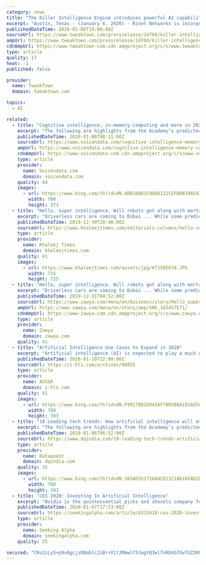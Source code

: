 ```yaml
---
category: news
title: "The Killer Intelligence Engine introduces powerful AI capabilities to deliver the strongest Wi-Fi connections."
excerpt: "Austin, Texas - (January 6, 2020) - Rivet Networks is incorporating artificial intelligence (AI) into its Killer Intelligence Engine to help customers establish and maintain stronger and faster wireless connections. Online experiences are often defined by the quality of the Wi-Fi connection, which can be challenging because unlike CPU or ..."
publishedDateTime: 2020-01-06T19:00:00Z
sourceUrl: https://www.tweaktown.com/pressrelease/14769/killer-intelligence-engine-introduces-powerful-ai-capabilities-deliver-strongest-wi-fi-connections/index.html
ampUrl: https://www.tweaktown.com/pressrelease/14769/killer-intelligence-engine-introduces-powerful-ai-capabilities-deliver-strongest-wi-fi-connections/amp.html
cdnAmpUrl: https://www-tweaktown-com.cdn.ampproject.org/c/s/www.tweaktown.com/pressrelease/14769/killer-intelligence-engine-introduces-powerful-ai-capabilities-deliver-strongest-wi-fi-connections/amp.html
type: article
quality: 17
heat: -1
published: false

provider:
  name: TweakTown
  domain: tweaktown.com

topics:
  - AI

related:
  - title: "Cognitive intelligence, in-memory-computing and more in 2020"
    excerpt: "The following are highlights from the Academy’s predicted top 10 trends in the tech community for this year: Artificial intelligence evolves from perceptual intelligence to cognitive intelligence Artificial intelligence has reached or surpassed humans in the areas of perceptual intelligence such as speech to text, natural language processing ..."
    publishedDateTime: 2020-01-06T08:11:00Z
    sourceUrl: https://www.voicendata.com/cognitive-intelligence-memory-computing-2020/
    ampUrl: https://www.voicendata.com/cognitive-intelligence-memory-computing-2020/amp/
    cdnAmpUrl: https://www-voicendata-com.cdn.ampproject.org/c/s/www.voicendata.com/cognitive-intelligence-memory-computing-2020/amp/
    type: article
    provider:
      name: Voicendata.com
      domain: voicendata.com
    quality: 44
    images:
      - url: https://www.bing.com/th?id=ON.ADB16081C9D8A122CEFB0B39A5435DB9
        width: 700
        height: 373
  - title: "Hello, super intelligence. Will robots get along with mortals?"
    excerpt: "Driverless cars are coming to Dubai ... While some predicted it to happen in 2030, yet today we know that artificial intelligence despite making huge strides is still nowhere near human intelligence. But what if we did achieve this in 10 years? How would things pan out for us? If I did an Einstein-like thought experiment about the future ..."
    publishedDateTime: 2019-12-30T20:40:00Z
    sourceUrl: https://www.khaleejtimes.com/editorials-columns/hello-super-intelligence-will-robots-get-along-with-mortals
    type: article
    provider:
      name: Khaleej Times
      domain: khaleejtimes.com
    quality: 41
    images:
      - url: https://www.khaleejtimes.com/assets/jpg/KT1585678.JPG
        width: 725
        height: 725
  - title: "Hello, super intelligence. Will robots get along with mortals?"
    excerpt: "Driverless cars are coming to Dubai ... While some predicted it to happen in 2030, yet today we know that artificial intelligence despite making huge strides is still nowhere near human intelligence. But what if we did achieve this in 10 years? How would things pan out for us? If I did an Einstein-like thought experiment about the future ..."
    publishedDateTime: 2019-12-31T04:52:00Z
    sourceUrl: https://www.zawya.com/mena/en/business/story/Hello_super_intelligence_Will_robots_get_along_with_mortals-SNG_163457571/
    ampUrl: https://www.zawya.com/mena/en/story/amp/SNG_163457571/
    cdnAmpUrl: https://www-zawya-com.cdn.ampproject.org/c/s/www.zawya.com/mena/en/story/amp/SNG_163457571/
    type: article
    provider:
      name: Zawya
      domain: zawya.com
    quality: 41
  - title: "Artificial Intelligence Use Cases to Expand in 2020"
    excerpt: "Artificial intelligence (AI) is expected to play a much greater role in 2020 ... Facial-recognition technologies are expected to be deployed in areas such as security and ID checking, transportation logistics, healthcare, fast food restaurants, airlines, food and beverage companies, hotels, automobiles, and the energy industry."
    publishedDateTime: 2020-01-10T12:00:00Z
    sourceUrl: https://i-hls.com/archives/98055
    type: article
    provider:
      name: AUS&R
      domain: i-hls.com
    quality: 41
    images:
      - url: https://www.bing.com/th?id=ON.F9917D81D943AF70D5B6A191665CC1DB
        width: 700
        height: 393
  - title: "10 Leading tech trends: How artificial intelligence will evolve in the coming year"
    excerpt: "The following are highlights from the Academy’s predicted top 10 trends in the tech community for this year: Artificial intelligence evolves from perceptual intelligence to cognitive intelligence Artificial intelligence has reached or surpassed humans in the areas of perceptual intelligence such as speech to text, natural language processing ..."
    publishedDateTime: 2020-01-06T06:52:00Z
    sourceUrl: https://www.dqindia.com/10-leading-tech-trends-artificial-intelligence-will-evolve-coming-year/
    type: article
    provider:
      name: Dataquest
      domain: dqindia.com
    quality: 35
    images:
      - url: https://www.bing.com/th?id=ON.3834D35171684CD23218616FAD2D9B27
        width: 700
        height: 393
  - title: "CES 2020: Investing In Artificial Intelligence"
    excerpt: "Nvidia is the quintessential picks and shovels company for AI. In Silicon Valley and elsewhere, AI developers use Nvidia's platform for building. The company's GPU chips are the leader for AI and machine learning. I talked to several developers at CES and all were using Nvidia (small sample, but interesting nonetheless). Nvidia is a leader in ..."
    publishedDateTime: 2020-01-07T17:53:00Z
    sourceUrl: https://seekingalpha.com/article/4315618-ces-2020-investing-in-artificial-intelligence
    type: article
    provider:
      name: Seeking Alpha
      domain: seekingalpha.com
    quality: 25

secured: "CRu2zLy5+p9v8gcjzOBablc2iBr+X1tJMmwlf53agYQ3wl7nRbVGfXwTUZJ0QxYJvn7NfnY4i9RSKfion0gfDeaY4uYTDJygTFUit+xcwSDa+raFdMGEiOTb0wfnfOChC8aSxvcZkGxzKTOOgPVRXqrWqtEVQRln36LeePexJhZSvC6bXUZCo5gXvxljIVZSjFgmmm8rf8ZHybgtTN1Ihct2f5486sj2aGqahomlQXQTR7RioBbyy4fGJvsUOeQOcF9IUT9VDeSxwVND2XUhLA==;3SK3v+xmEcSjCKxwr6SuUA=="
---
```


